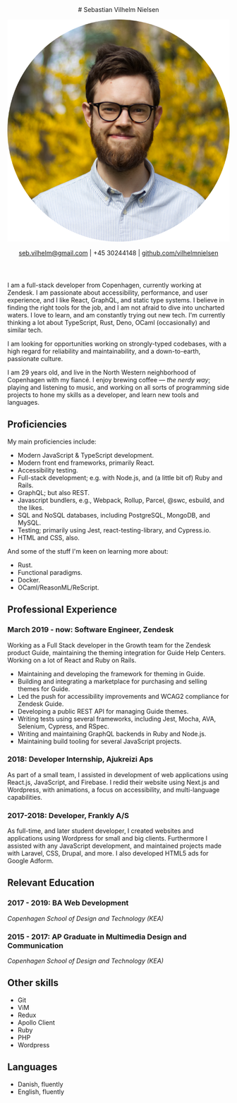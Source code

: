 <header>
# Sebastian Vilhelm Nielsen

![](./sebastian.png)

[seb.vilhelm@gmail.com](mailto:seb.vilhelm@gmail.com) | +45 30244148 | [github.com/vilhelmnielsen](https://github.com/vilhelmnielsen/)

</header>

I am a full-stack developer from Copenhagen, currently working at Zendesk. I am passionate about accessibility, performance, and user experience, and I like React, GraphQL, and static type systems. I believe in finding the right tools for the job, and I am not afraid to dive into uncharted waters. I love to learn, and am constantly trying out new tech. I'm currently thinking a lot about TypeScript, Rust, Deno, OCaml (occasionally) and similar tech.

I am looking for opportunities working on strongly-typed codebases, with a high regard for reliability and maintainability, and a down-to-earth, passionate culture.

I am 29 years old, and live in the North Western neighborhood of Copenhagen with my fiancé. I enjoy brewing coffee — _the nerdy way_; playing and listening to music, and working on all sorts of programming side projects to hone my skills as a developer, and learn new tools and languages.

## Proficiencies

My main proficiencies include:

- Modern JavaScript & TypeScript development.
- Modern front end frameworks, primarily React.
- Accessibility testing.
- Full-stack development; e.g. with Node.js, and (a little bit of) Ruby and Rails.
- GraphQL; but also REST.
- Javascript bundlers, e.g., Webpack, Rollup, Parcel, @swc, esbuild, and the likes.
- SQL and NoSQL databases, including PostgreSQL, MongoDB, and MySQL.
- Testing; primarily using Jest, react-testing-library, and Cypress.io.
- HTML and CSS, also.

And some of the stuff I'm keen on learning more about:

- Rust.
- Functional paradigms.
- Docker.
- OCaml/ReasonML/ReScript.

## Professional Experience

### March 2019 - now: Software Engineer, Zendesk

Working as a Full Stack developer in the Growth team for the Zendesk product Guide, maintaining the theming integration for Guide Help Centers. Working on a lot of React and Ruby on Rails.

- Maintaining and developing the framework for theming in Guide.
- Building and integrating a marketplace for purchasing and selling themes for Guide.
- Led the push for accessibility improvements and WCAG2 compliance for Zendesk Guide.
- Developing a public REST API for managing Guide themes.
- Writing tests using several frameworks, including Jest, Mocha, AVA, Selenium, Cypress, and RSpec.
- Writing and maintaining GraphQL backends in Ruby and Node.js.
- Maintaining build tooling for several JavaScript projects.

### 2018: Developer Internship, Ajukreizi Aps

As part of a small team, I assisted in development of web applications using React.js, JavaScript, and Firebase. I redid their website using Next.js and Wordpress, with animations, a focus on accessibility, and multi-language capabilities.

### 2017-2018: Developer, Frankly A/S

As full-time, and later student developer, I created websites and applications using Wordpress for small and big clients. Furthermore I assisted with any JavaScript development, and maintained projects made with Laravel, CSS, Drupal, and more. I also developed HTML5 ads for Google Adform.

## Relevant Education

### 2017 - 2019: BA Web Development

_Copenhagen School of Design and Technology (KEA)_

### 2015 - 2017: AP Graduate in Multimedia Design and Communication

_Copenhagen School of Design and Technology (KEA)_

## Other skills

<div class="skills">

- Git
- ViM
- Redux
- Apollo Client
- Ruby
- PHP
- Wordpress

</div>

## Languages

- Danish, fluently
- English, fluently
